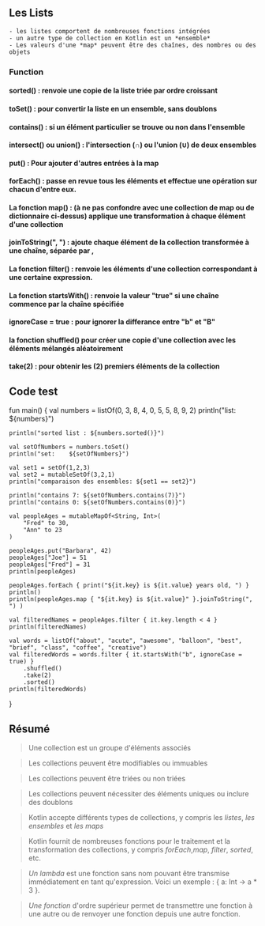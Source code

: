 ## Les Lists
	- les listes comportent de nombreuses fonctions intégrées
	- un autre type de collection en Kotlin est un *ensemble*
	- Les valeurs d'une *map* peuvent être des chaînes, des nombres ou des objets

### Function 
#### sorted() : renvoie une copie de la liste triée par ordre croissant
#### toSet() : pour convertir la liste en un ensemble, sans doublons
#### contains() : si un élément particulier se trouve ou non dans l'ensemble
#### intersect() ou union() : l'intersection (∩) ou l'union (∪) de deux ensembles
#### put() : Pour ajouter d'autres entrées à la map
#### forEach() :  passe en revue tous les éléments et effectue une opération sur chacun d'entre eux.
#### La fonction map() :  (à ne pas confondre avec une collection de map ou de dictionnaire ci-dessus) applique une transformation à chaque élément d'une collection
#### joinToString(", ") :  ajoute chaque élément de la collection transformée à une chaîne, séparée par ,
#### La fonction filter() :  renvoie les éléments d'une collection correspondant à une certaine expression.
#### La fonction startsWith() : renvoie la valeur "true" si une chaîne commence par la chaîne spécifiée
#### ignoreCase = true : pour ignorer la differance entre "b" et "B"
#### la fonction shuffled() pour créer une copie d'une collection avec les éléments mélangés aléatoirement
#### take(2) : pour obtenir les (2) premiers éléments de la collection


## Code test 

> 
fun main() {
    val numbers = listOf(0, 3, 8, 4, 0, 5, 5, 8, 9, 2)
    println("list:   ${numbers}")
    
    println("sorted list : ${numbers.sorted()}")
    
    val setOfNumbers = numbers.toSet()
	println("set:    ${setOfNumbers}")
    
    val set1 = setOf(1,2,3)
	val set2 = mutableSetOf(3,2,1)
    println("comparaison des ensembles: ${set1 == set2}")
    
    println("contains 7: ${setOfNumbers.contains(7)}")
    println("contains 0: ${setOfNumbers.contains(0)}")
    
    val peopleAges = mutableMapOf<String, Int>(
        "Fred" to 30,
        "Ann" to 23
    )

    peopleAges.put("Barbara", 42)
    peopleAges["Joe"] = 51
    peopleAges["Fred"] = 31
    println(peopleAges)
    
    peopleAges.forEach { print("${it.key} is ${it.value} years old, ") }
    println()
    println(peopleAges.map { "${it.key} is ${it.value}" }.joinToString(", ") )
    
    val filteredNames = peopleAges.filter { it.key.length < 4 }
	println(filteredNames)

    val words = listOf("about", "acute", "awesome", "balloon", "best", "brief", "class", "coffee", "creative")
    val filteredWords = words.filter { it.startsWith("b", ignoreCase = true) }
        .shuffled()
        .take(2)
        .sorted()
    println(filteredWords)
    
}



## Résumé

> Une collection est un groupe d'éléments associés

> Les collections peuvent être modifiables ou immuables

> Les collections peuvent être triées ou non triées

> Les collections peuvent nécessiter des éléments uniques ou inclure des doublons

> Kotlin accepte différents types de collections, y compris les *listes*, *les ensembles* et *les maps*

> Kotlin fournit de nombreuses fonctions pour le traitement et la transformation des collections, y compris *forEach*,*map*, *filter*, *sorted*, etc.

> *Un lambda* est une fonction sans nom pouvant être transmise immédiatement en tant qu'expression. Voici un exemple : { a: Int -> a * 3 }.

> *Une fonction* d'ordre supérieur permet de transmettre une fonction à une autre ou de renvoyer une fonction depuis une autre fonction.